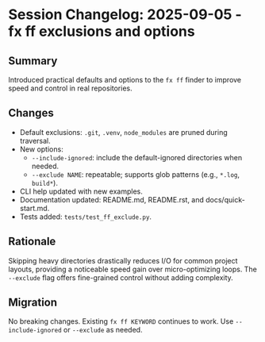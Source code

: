 # Session Changelog: 2025-09-05 - fx ff exclusions and options

## Summary
Introduced practical defaults and options to the `fx ff` finder to improve speed and control in real repositories.

## Changes
- Default exclusions: `.git`, `.venv`, `node_modules` are pruned during traversal.
- New options:
  - `--include-ignored`: include the default-ignored directories when needed.
  - `--exclude NAME`: repeatable; supports glob patterns (e.g., `*.log`, `build*`).
- CLI help updated with new examples.
- Documentation updated: README.md, README.rst, and docs/quick-start.md.
- Tests added: `tests/test_ff_exclude.py`.

## Rationale
Skipping heavy directories drastically reduces I/O for common project layouts, providing a noticeable speed gain over micro-optimizing loops. The `--exclude` flag offers fine-grained control without adding complexity.

## Migration
No breaking changes. Existing `fx ff KEYWORD` continues to work. Use `--include-ignored` or `--exclude` as needed.

